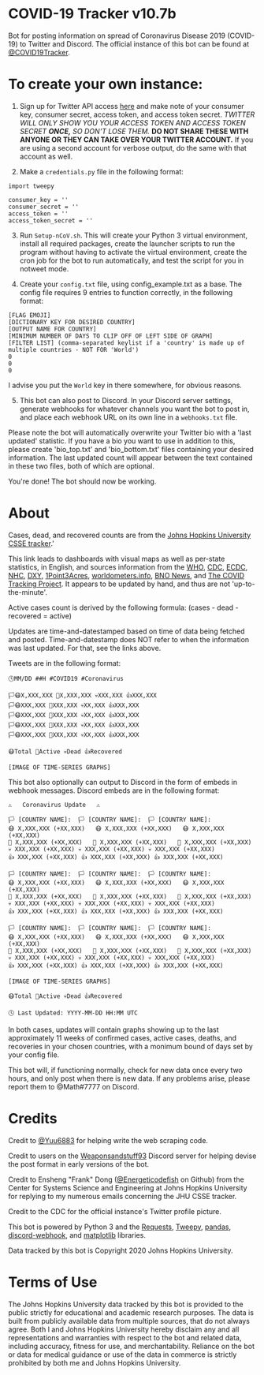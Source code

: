 # COVID-19 Tracker v10.7b
Bot for posting information on spread of Coronavirus Disease 2019 (COVID-19) to Twitter and Discord. The official instance of this bot can be found at [@COVID19Tracker](https://twitter.com/COVID19Tracker).

# To create your own instance:

1. Sign up for Twitter API access [here](https://developer.twitter.com/) and make note of your consumer key, consumer secret, access token, and access token secret. _TWITTER WILL ONLY SHOW YOU YOUR ACCESS TOKEN AND ACCESS TOKEN SECRET **ONCE,** SO DON'T LOSE THEM._ **DO NOT SHARE THESE WITH ANYONE OR THEY CAN TAKE OVER YOUR TWITTER ACCOUNT.** If you are using a second account for verbose output, do the same with that account as well.

2. Make a `credentials.py` file in the following format:

```
import tweepy

consumer_key = ''
consumer_secret = ''
access_token = ''
access_token_secret = ''
```

3. Run `Setup-nCoV.sh`. This will create your Python 3 virtual environment, install all required packages, create the launcher scripts to run the program without having to activate the virtual environment, create the cron job for the bot to run automatically, and test the script for you in notweet mode.

4. Create your `config.txt` file, using config_example.txt as a base. The config file requires 9 entries to function correctly, in the following format:

```
[FLAG EMOJI]
[DICTIONARY KEY FOR DESIRED COUNTRY]
[OUTPUT NAME FOR COUNTRY]
[MINIMUM NUMBER OF DAYS TO CLIP OFF OF LEFT SIDE OF GRAPH]
[FILTER LIST] (comma-separated keylist if a 'country' is made up of multiple countries - NOT FOR 'World')
0
0
0
```

I advise you put the `World` key in there somewhere, for obvious reasons.

5. This bot can also post to Discord. In your Discord server settings, generate webhooks for whatever channels you want the bot to post in, and place each webhook URL on its own line in a `webhooks.txt` file.

Please note the bot will automatically overwrite your Twitter bio with a 'last updated' statistic. If you have a bio you want to use in addition to this, please create 'bio_top.txt' and 'bio_bottom.txt' files containing your desired information. The last updated count will appear between the text contained in these two files, both of which are optional.

You're done! The bot should now be working.

# About
Cases, dead, and recovered counts are from the [Johns Hopkins University CSSE tracker](https://gisanddata.maps.arcgis.com/apps/opsdashboard/index.html#/bda7594740fd40299423467b48e9ecf6).'

This link leads to dashboards with visual maps as well as per-state statistics, in English, and sources information from the [WHO](https://www.who.int/emergencies/diseases/novel-coronavirus-2019/situation-reports), [CDC](https://www.cdc.gov/coronavirus/2019-ncov/index.html), [ECDC](https://www.ecdc.europa.eu/en/geographical-distribution-2019-ncov-cases), [NHC](http://www.nhc.gov.cn/xcs/yqtb/list_gzbd.shtml), [DXY](https://ncov.dxy.cn/ncovh5/view/pneumonia?scene=2&clicktime=1579582238&enterid=1579582238&from=singlemessage&isappinstalled=0), [1Point3Acres](https://coronavirus.1point3acres.com/), [worldometers.info](https://www.worldometers.info/coronavirus/), [BNO News](https://bnonews.com/index.php/2020/04/the-latest-coronavirus-cases/), and [The COVID Tracking Project](https://covidtracking.com/data). It appears to be updated by hand, and thus are not 'up-to-the-minute'.

Active cases count is derived by the following formula: (cases - dead - recovered = active)

Updates are time-and-datestamped based on time of data being fetched and posted. Time-and-datestamp does NOT refer to when the information was last updated. For that, see the links above.

Tweets are in the following format:

```
🕓MM/DD ##H #COVID19 #Coronavirus

🏳️😷X,XXX,XXX 🏥X,XXX,XXX 💀XXX,XXX 👍XXX,XXX
🏳️😷XXX,XXX 🏥XXX,XXX 💀XX,XXX 👍XXX,XXX
🏳️😷XXX,XXX 🏥XXX,XXX 💀XX,XXX 👍XXX,XXX
🏳️😷XXX,XXX 🏥XXX,XXX 💀XX,XXX 👍XXX,XXX
🏳️😷XXX,XXX 🏥XXX,XXX 💀XX,XXX 👍XXX,XXX

😷Total 🏥Active 💀Dead 👍Recovered

[IMAGE OF TIME-SERIES GRAPHS]
```

This bot also optionally can output to Discord in the form of embeds in webhook messages. Discord embeds are in the following format:

```
⚠️   Coronavirus Update   ⚠️

🏳️ [COUNTRY NAME]:	🏳️ [COUNTRY NAME]:	🏳️ [COUNTRY NAME]:			
😷 X,XXX,XXX (+XX,XXX)	😷 X,XXX,XXX (+XX,XXX)	😷 X,XXX,XXX (+XX,XXX)	
🏥 X,XXX,XXX (+XX,XXX)	🏥 X,XXX,XXX (+XX,XXX)	🏥 X,XXX,XXX (+XX,XXX)	
💀 XXX,XXX (+XX,XXX)	💀 XXX,XXX (+XX,XXX)	💀 XXX,XXX (+XX,XXX)		
👍 XXX,XXX (+XX,XXX)	👍 XXX,XXX (+XX,XXX)	👍 XXX,XXX (+XX,XXX)		

🏳️ [COUNTRY NAME]:	🏳️ [COUNTRY NAME]:	🏳️ [COUNTRY NAME]:			
😷 X,XXX,XXX (+XX,XXX)	😷 X,XXX,XXX (+XX,XXX)	😷 X,XXX,XXX (+XX,XXX)	
🏥 X,XXX,XXX (+XX,XXX)	🏥 X,XXX,XXX (+XX,XXX)	🏥 X,XXX,XXX (+XX,XXX)	
💀 XXX,XXX (+XX,XXX)	💀 XXX,XXX (+XX,XXX)	💀 XXX,XXX (+XX,XXX)		
👍 XXX,XXX (+XX,XXX)	👍 XXX,XXX (+XX,XXX)	👍 XXX,XXX (+XX,XXX)		

🏳️ [COUNTRY NAME]:	🏳️ [COUNTRY NAME]:	🏳️ [COUNTRY NAME]:			
😷 X,XXX,XXX (+XX,XXX)	😷 X,XXX,XXX (+XX,XXX)	😷 X,XXX,XXX (+XX,XXX)	
🏥 X,XXX,XXX (+XX,XXX)	🏥 X,XXX,XXX (+XX,XXX)	🏥 X,XXX,XXX (+XX,XXX)	
💀 XXX,XXX (+XX,XXX)	💀 XXX,XXX (+XX,XXX)	💀 XXX,XXX (+XX,XXX)		
👍 XXX,XXX (+XX,XXX)	👍 XXX,XXX (+XX,XXX)	👍 XXX,XXX (+XX,XXX)		

[IMAGE OF TIME-SERIES GRAPHS]

😷Total 🏥Active 💀Dead 👍Recovered

🕓 Last Updated: YYYY-MM-DD HH:MM UTC
```

In both cases, updates will contain graphs showing up to the last approximately 11 weeks of confirmed cases, active cases, deaths, and recoveries in your chosen countries, with a monimum bound of days set by your config file.

This bot will, if functioning normally, check for new data once every two hours, and only post when there is new data. If any problems arise, please report them to @Math#7777 on Discord.

# Credits

Credit to [@Yuu6883](https://github.com/Yuu6883) for helping write the web scraping code.

Credit to users on the [Weaponsandstuff93](https://www.youtube.com/channel/UCAbwEStxHetWMGvaq9FIF_w) Discord server for helping devise the post format in early versions of the bot.

Credit to Ensheng "Frank" Dong ([@Energeticodefish](https://github.com/enshengdong) on Github) from the Center for Systems Science and Engineering at Johns Hopkins University for replying to my numerous emails concerning the JHU CSSE tracker.

Credit to the CDC for the official instance's Twitter profile picture.

This bot is powered by Python 3 and the [Requests](https://requests.readthedocs.io/en/master/), [Tweepy](https://www.tweepy.org/), [pandas](https://pandas.pydata.org/), [discord-webhook](https://github.com/lovvskillz/python-discord-webhook), and [matplotlib](https://matplotlib.org/) libraries.

Data tracked by this bot is Copyright 2020 Johns Hopkins University.

# Terms of Use

The Johns Hopkins University data tracked by this bot is provided to the public strictly for educational and academic research purposes. The data is built from publicly available data from multiple sources, that do not always agree. Both I and Johns Hopkins University hereby disclaim any and all representations and warranties with respect to the bot and related data, including accuracy, fitness for use, and merchantability. Reliance on the bot or data for medical guidance or use of the data in commerce is strictly prohibited by both me and Johns Hopkins University.
